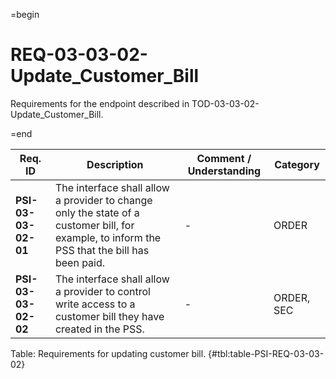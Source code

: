 =begin

# REQ-03-03-02-Update_Customer_Bill

Requirements for the endpoint described in TOD-03-03-02-Update_Customer_Bill.

=end

| Req. ID                        | Description                         | Comment / Understanding                  | Category                       |
| ------------------------------ | ----------------------------------- | ---------------------------------------- | ------------------------------ |
| __PSI-03-03-02-01__ | The interface shall allow a provider to change only the state of a customer bill, for example, to inform the PSS that the bill has been paid. | -                       | ORDER      |
| __PSI-03-03-02-02__ | The interface shall allow a provider to control write access to a customer bill they have created in the PSS.                                 | -                       | ORDER, SEC |

Table: Requirements for updating customer bill. {#tbl:table-PSI-REQ-03-03-02}
